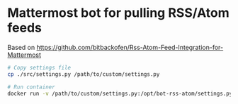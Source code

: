 
# Mattermost bot for pulling RSS/Atom feeds

Based on https://github.com/bitbackofen/Rss-Atom-Feed-Integration-for-Mattermost

```sh
# Copy settings file
cp ./src/settings.py /path/to/custom/settings.py

# Run container
docker run -v /path/to/custom/settings.py:/opt/bot-rss-atom/settings.py cromfr/mattermost-bot-rss-atom
```
